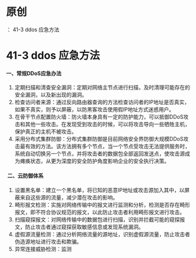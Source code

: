 # 原创
：  41-3 ddos 应急方法

# 41-3 ddos 应急方法

#### 一、常规DDoS应急办法

1.  定期扫描和清查安全漏洞：定期对网络主节点进行扫描，及时清理可能存在的安全漏洞，以及新出现的漏洞。 
1.  检查访问者来源：通过反向路由器查询的方法检查访问者的IP地址是否真实，如果不真实，则予以屏蔽，以防黑客攻击使用假IP地址方式迷惑用户。 
1.  在骨干节点配置防火墙：防火墙本身具有一定的防护能力，可以抵御DDoS攻击和其他一些攻击。在发现受到攻击的时候，可以将攻击导向一些牺牲主机，保护真正的主机不被攻击。 
1.  采用分布式集群防御：分布式集群防御是目前网络安全界防御大规模DDoS攻击最有效的方法。该方法拥有多个节点，当一个节点受攻击无法提供服务时，系统自动切换另一个节点，并将攻击者的数据包全部返回发送点，使攻击源成为瘫痪状态，从更为深度的安全防护角度影响企业的安全执行决策。 

####  二、云防御体系

1.  设置黑名单：建立一个黑名单，将已知的恶意IP地址或攻击源加入其中，以屏蔽来自这些源的流量，减少潜在攻击的影响。 
1.  畸形报文检测：实施对网络传输中的报文进行监测和分析，检测是否存在畸形报文，即不符合协议规范的报文，以此防止攻击者利用畸形报文进行攻击。 
1.  扫描窥探报文：对网络传输中的数据包进行扫描，识别并拦截可能的窥探报文，防止攻击者通过窥探获取敏感信息或发现系统漏洞。 
1.  虚假源流量检测：通过分析网络流量的源地址，识别虚假源流量，防止攻击者伪造源地址进行攻击和欺骗。 
1.  异常连接威胁检测：监测
